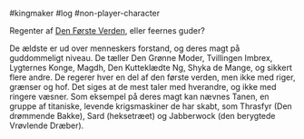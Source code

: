 #kingmaker #log #non-player-character

Regenter af [Den Første Verden](Den%20Første%20Verden.md), eller feernes guder?
De ældste er ud over menneskers forstand, og deres magt på guddommeligt niveau. De tæller Den Grønne Moder, Tvillingen Imbrex, Lygternes Konge, Magdh, Den Kutteklædte Ng, Shyka de Mange, og sikkert flere andre. De regerer hver en del af den første verden, men ikke med riger, grænser og hof. Det siges at de mest taler med hverandre, og ikke med ringere væsner. Som eksempel på deres magt kan nævnes Tanen, en gruppe af titaniske, levende krigsmaskiner de har skabt, som Thrasfyr (Den drømmende Bakke), Sard (heksetræet) og Jabberwock (den berygtede Vrøvlende Dræber).
